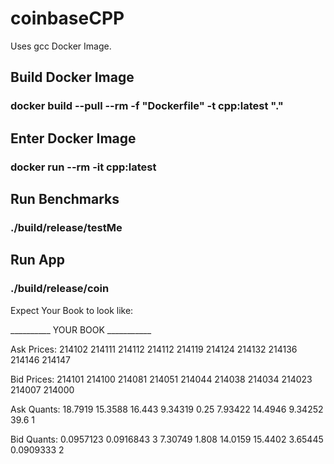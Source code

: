 # coinbaseCPP
Uses gcc Docker Image.
## Build Docker Image
### docker build --pull --rm -f "Dockerfile" -t cpp:latest "."
## Enter Docker Image
### docker run --rm -it  cpp:latest
## Run Benchmarks
### ./build/release/testMe


## Run App
### ./build/release/coin
Expect Your Book to look like:

__________ YOUR BOOK ___________


Ask Prices: 214102  214111  214112  214112  214119  214124  214132  214136  214146  214147

Bid Prices: 214101  214100  214081  214051  214044  214038  214034  214023  214007  214000

Ask Quants: 18.7919  15.3588  16.443  9.34319  0.25  7.93422  14.4946  9.34252  39.6  1

Bid Quants: 0.0957123  0.0916843  3  7.30749  1.808  14.0159  15.4402  3.65445  0.0909333  2
